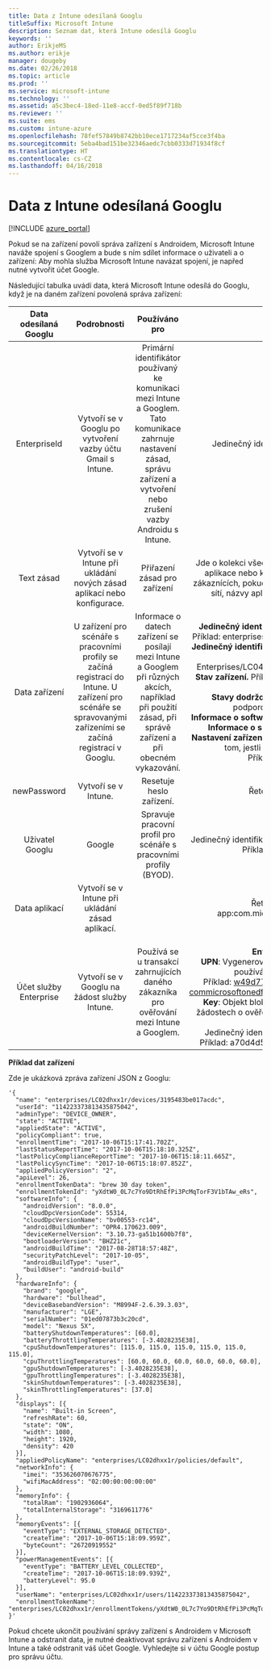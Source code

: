 ```yaml
---
title: Data z Intune odesílaná Googlu
titleSuffix: Microsoft Intune
description: Seznam dat, která Intune odesílá Googlu
keywords: ''
author: ErikjeMS
ms.author: erikje
manager: dougeby
ms.date: 02/26/2018
ms.topic: article
ms.prod: ''
ms.service: microsoft-intune
ms.technology: ''
ms.assetid: a5c3bec4-18ed-11e8-accf-0ed5f89f718b
ms.reviewer: ''
ms.suite: ems
ms.custom: intune-azure
ms.openlocfilehash: 78fef57849b8742bb10ece1717234af5cce3f4ba
ms.sourcegitcommit: 5eba4bad151be32346aedc7cbb0333d71934f8cf
ms.translationtype: HT
ms.contentlocale: cs-CZ
ms.lasthandoff: 04/16/2018
---
```

# <a name="data-intune-sends-to-google"></a>Data z Intune odesílaná Googlu

[!INCLUDE [azure_portal](./includes/azure_portal.md)]

Pokud se na zařízení povolí správa zařízení s Androidem, Microsoft Intune naváže spojení s Googlem a bude s ním sdílet informace o uživateli a o zařízení: Aby mohla služba Microsoft Intune navázat spojení, je napřed nutné vytvořit účet Google.

Následující tabulka uvádí data, která Microsoft Intune odesílá do Googlu, když je na daném zařízení povolená správa zařízení:


| Data odesílaná Googlu | Podrobnosti | Používáno pro | Příklad |
|:---:|:---:|:---:|:---:|
| EnterpriseId | Vytvoří se v Googlu po vytvoření vazby účtu Gmail s Intune. | Primární identifikátor používaný ke komunikaci mezi Intune a Googlem.  Tato komunikace zahrnuje nastavení zásad, správu zařízení a vytvoření nebo zrušení vazby Androidu s Intune. | Jedinečný identifikátor, příklad formátu: LC04eik8a6 |
| Text zásad | Vytvoří se v Intune při ukládání nových zásad aplikací nebo konfigurace. | Přiřazení zásad pro zařízení | Jde o kolekci všech nakonfigurovaných nastavení pro zásady aplikace nebo konfigurace. Může obsahovat informace o zákaznících, pokud se poskytly v rámci zásad, například názvy sítí, názvy aplikací a nastavení pro konkrétní aplikace. |
| Data zařízení | U zařízení pro scénáře s pracovními profily se začíná registrací do Intune. U zařízení pro scénáře se spravovanými zařízeními se začíná registrací v Googlu. | Informace o datech zařízení se posílají mezi Intune a Googlem při různých akcích, například při použití zásad, při správě zařízení a při obecném vykazování. | **Jedinečný identifikátor, který představuje název zařízení.** Příklad: enterprises/LC04ebru7b/devices/3592d971168f9ae4<br>**Jedinečný identifikátor, který představuje uživatelské jméno.** Příklad: Enterprises/LC04ebru7b/users/116838519924207449711<br>**Stav zařízení.** Příklady: Active (Aktivní), Disabled (Zakázáno), Provisioning (Zřizuje se).<br>**Stavy dodržování předpisů.** Příklady: Nastavení není podporováno, chybí požadované aplikace<br>**Informace o softwaru.** Příklady: verze softwaru a úroveň oprav.<br>**Informace o síti.** Příklady: IMEI, MEID, WifiMacAddress<br>**Nastavení zařízení.** Příklady: Informace o úrovních šifrování a o tom, jestli zařízení povoluje neznámé aplikace.<br> Příklad zprávy JSON najdete níže. |
| newPassword | Vytvoří se v Intune. | Resetuje heslo zařízení. | Řetězec představující nové heslo. |
| Uživatel Googlu | Google | Spravuje pracovní profil pro scénáře s pracovními profily (BYOD). | Jedinečný identifikátor, který představuje propojený účet Gmail. Příklad: 114223373813435875042 |
| Data aplikací | Vytvoří se v Intune při ukládání zásad aplikací. |  | Řetězec názvu aplikace. Příklad: app:com.microsoft.windowsintune.companyportal |
| Účet služby Enterprise | Vytvoří se v Googlu na žádost služby Intune. | Používá se u transakcí zahrnujících daného zákazníka pro ověřování mezi Intune a Googlem. | Má několik částí:<br> **Enterprise Id**: Bylo už popsáno.<br>**UPN**: Vygenerovaný hlavní název uživatele (UPN), který se používá při ověřování jménem zákazníka.<br>Příklad: w49d77900526190e26708c31c9e8a0@pfwp-commicrosoftonedfmdm2.google.com.iam.gserviceaccount.com<br>**Key**: Objekt blob s kódováním Base64, který se používá v žádostech o ověření, je uložený jako šifrovaný v této službě a vypadá takto:<br> Jedinečný identifikátor, který představuje klíč zákazníka.<br>Příklad: a70d4d53eefbd781ce7ad6a6495c65eb15e74f1f |

**Příklad dat zařízení**

Zde je ukázková zpráva zařízení JSON z Googlu:



```
'{
  "name": "enterprises/LC02dhxx1r/devices/3195483be017acdc",
  "userId": "114223373813435875042",
  "adminType": "DEVICE_OWNER",
  "state": "ACTIVE",
  "appliedState": "ACTIVE",
  "policyCompliant": true,
  "enrollmentTime": "2017-10-06T15:17:41.702Z",
  "lastStatusReportTime": "2017-10-06T15:18:10.325Z",
  "lastPolicyComplianceReportTime": "2017-10-06T15:18:11.665Z",
  "lastPolicySyncTime": "2017-10-06T15:18:07.852Z",
  "appliedPolicyVersion": "2",
  "apiLevel": 26,
  "enrollmentTokenData": "brew 30 day token",
  "enrollmentTokenId": "yXdtW0_0L7c7Yo9DtRhEfPi3PcMqTorF3V1bTAw_eRs",
  "softwareInfo": {
    "androidVersion": "8.0.0",
    "cloudDpcVersionCode": 55314,
    "cloudDpcVersionName": "bv00553-rc14",
    "androidBuildNumber": "OPR4.170623.009",
    "deviceKernelVersion": "3.10.73-ga51b1600b7f8",
    "bootloaderVersion": "BHZ21c",
    "androidBuildTime": "2017-08-28T18:57:48Z",
    "securityPatchLevel": "2017-10-05",
    "androidBuildType": "user",
    "buildUser": "android-build"
  },
  "hardwareInfo": {
    "brand": "google",
    "hardware": "bullhead",
    "deviceBasebandVersion": "M8994F-2.6.39.3.03",
    "manufacturer": "LGE",
    "serialNumber": "01ed07873b3c20cd",
    "model": "Nexus 5X",
    "batteryShutdownTemperatures": [60.0],
    "batteryThrottlingTemperatures": [-3.4028235E38],
    "cpuShutdownTemperatures": [115.0, 115.0, 115.0, 115.0, 115.0, 115.0],
    "cpuThrottlingTemperatures": [60.0, 60.0, 60.0, 60.0, 60.0, 60.0],
    "gpuShutdownTemperatures": [-3.4028235E38],
    "gpuThrottlingTemperatures": [-3.4028235E38],
    "skinShutdownTemperatures": [-3.4028235E38],
    "skinThrottlingTemperatures": [37.0]
  },
  "displays": [{
    "name": "Built-in Screen",
    "refreshRate": 60,
    "state": "ON",
    "width": 1080,
    "height": 1920,
    "density": 420
  }],
  "appliedPolicyName": "enterprises/LC02dhxx1r/policies/default",
  "networkInfo": {
    "imei": "353626070676775",
    "wifiMacAddress": "02:00:00:00:00:00"
  },
  "memoryInfo": {
    "totalRam": "1902936064",
    "totalInternalStorage": "3169611776"
  },
  "memoryEvents": [{
    "eventType": "EXTERNAL_STORAGE_DETECTED",
    "createTime": "2017-10-06T15:18:09.959Z",
    "byteCount": "26720919552"
  }],
  "powerManagementEvents": [{
    "eventType": "BATTERY_LEVEL_COLLECTED",
    "createTime": "2017-10-06T15:18:09.939Z",
    "batteryLevel": 95.0
  }],
  "userName": "enterprises/LC02dhxx1r/users/114223373813435875042",
  "enrollmentTokenName": "enterprises/LC02dhxx1r/enrollmentTokens/yXdtW0_0L7c7Yo9DtRhEfPi3PcMqTorF3V1bTAw_eRs"
}'
```

Pokud chcete ukončit používání správy zařízení s Androidem v Microsoft Intune a odstranit data, je nutné deaktivovat správu zařízení s Androidem v Intune a také odstranit váš účet Google. Vyhledejte si v účtu Google postup pro správu účtu.


